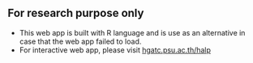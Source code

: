 ## For research purpose only

- This web app is built with R language and is use as an alternative in case that the web app failed to load. 
- For interactive web app, please visit [hgatc.psu.ac.th/halp](https://hgatc.psu.ac.th/halp)
